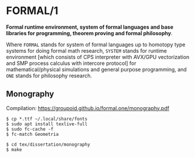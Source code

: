 FORMAL/1
========

<b>Formal runtime environment,
   system of formal languages and base libraries
   for programming, theorem proving and formal philosophy</b>.

Where `FORMAL` stands for system of formal languages up to homotopy type systems
for doing formal math research, `SYSTEM` stands for runtime environment [which
consists of CPS interpreter with AVX/GPU vectorization and SMP process calculus
with intercore protocol] for mathematical/physical simulations and general
purpose programming, and `ONE` stands for philosophy research.

Monography
----------

Compilation: https://groupoid.github.io/formal.one/monography.pdf

```
$ cp *.ttf ~/.local/share/fonts
$ sudo apt install texlive-full
$ sudo fc-cache -f
$ fc-match Geometria
```

```
$ cd tex/dissertation/monography
$ make
```

